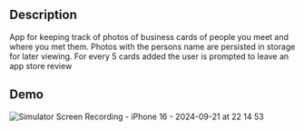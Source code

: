 ## Description
App for keeping track of photos of business cards of people you meet and where you met them. Photos with the persons name are persisted in storage for later viewing. For every 5 cards added the user is prompted to leave an app store review

## Demo
![Simulator Screen Recording - iPhone 16 - 2024-09-21 at 22 14 53](https://github.com/user-attachments/assets/681abc25-454e-4266-a891-05cd4f92277a)
